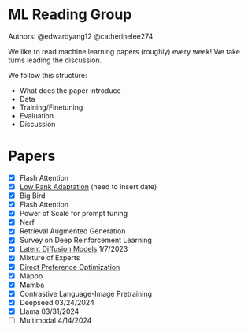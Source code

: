 # ML Reading Group

Authors: @edwardyang12 @catherinelee274

We like to read machine learning papers (roughly) every week! We take turns leading the discussion.


We follow this structure: 
- What does the paper introduce
- Data 
- Training/Finetuning
- Evaluation
- Discussion


# Papers 
- [x] Flash Attention
- [x] [Low Rank Adaptation](https://arxiv.org/abs/2106.09685) (need to insert date)
- [x] Big Bird
- [x] Flash Attention
- [x] Power of Scale for prompt tuning
- [x] Nerf
- [x] Retrieval Augmented Generation
- [x] Survey on Deep Reinforcement Learning
- [x] [Latent Diffusion Models](https://arxiv.org/abs/2112.10752) 1/7/2023
- [x] Mixture of Experts
- [x] [Direct Preference Optimization](https://arxiv.org/abs/2305.18290)
- [x] Mappo
- [x] Mamba
- [x] Contrastive Language-Image Pretraining 
- [x] Deepseed 03/24/2024
- [x] Llama 03/31/2024
- [ ] Multimodal 4/14/2024
